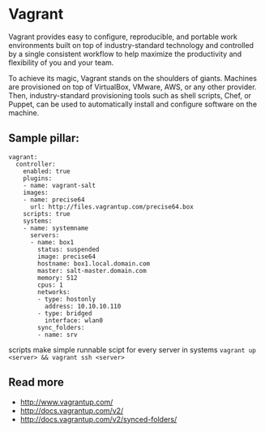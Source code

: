 
# Vagrant 

Vagrant provides easy to configure, reproducible, and portable work environments built on top of industry-standard technology and controlled by a single consistent workflow to help maximize the productivity and flexibility of you and your team.

To achieve its magic, Vagrant stands on the shoulders of giants. Machines are provisioned on top of VirtualBox, VMware, AWS, or any other provider. Then, industry-standard provisioning tools such as shell scripts, Chef, or Puppet, can be used to automatically install and configure software on the machine.

## Sample pillar:

    vagrant:
      controller:
        enabled: true
        plugins:
        - name: vagrant-salt
        images:
        - name: precise64
          url: http://files.vagrantup.com/precise64.box
        scripts: true
        systems:
        - name: systemname
          servers:
          - name: box1
            status: suspended 
            image: precise64
            hostname: box1.local.domain.com
            master: salt-master.domain.com
            memory: 512
            cpus: 1
            networks:
            - type: hostonly
              address: 10.10.10.110
            - type: bridged
              interface: wlan0
            sync_folders:
            - name: srv

scripts make simple runnable scipt for every server in systems
`vagrant up <server> && vagrant ssh <server>`

## Read more

* http://www.vagrantup.com/
* http://docs.vagrantup.com/v2/
* http://docs.vagrantup.com/v2/synced-folders/
